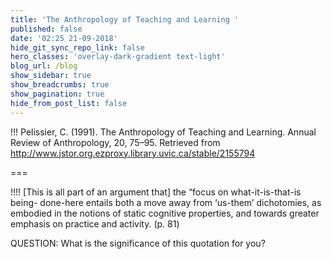 ```yaml
---
title: 'The Anthropology of Teaching and Learning '
published: false
date: '02:25 21-09-2018'
hide_git_sync_repo_link: false
hero_classes: 'overlay-dark-gradient text-light'
blog_url: /blog
show_sidebar: true
show_breadcrumbs: true
show_pagination: true
hide_from_post_list: false
---
```


!!! Pelissier, C. (1991). The Anthropology of Teaching and Learning. Annual Review of Anthropology, 20, 75–95. Retrieved from http://www.jstor.org.ezproxy.library.uvic.ca/stable/2155794

===

!!!! [This is all part of an argument that] the “focus on what-it-is-that-is being- done-here entails both a move away from ‘us-them’ dichotomies, as embodied in the notions of static cognitive properties, and towards greater emphasis on practice and activity. (p. 81)

QUESTION: What is the significance of this quotation for you?